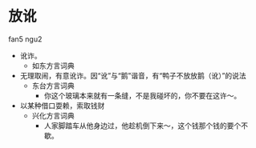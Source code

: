 





# 放讹
fan5 ngu2
+ 讹诈。
  * 如东方言词典
+ 无理取闹，有意讹诈。因“讹”与“鹅”谐音，有“鸭子不放放鹅（讹）”的说法
  * 东台方言词典
    - 你这个玻璃本来就有一条缝，不是我碰坏的，你不要在这许～。
+ 以某种借口耍赖，索取钱财
  * 兴化方言词典
    - 人家脚踏车从他身边过，他趁机倒下来～，这个钱那个钱的要个不歇。
